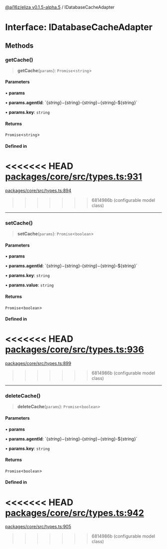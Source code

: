 [@ai16z/eliza v0.1.5-alpha.5](../index.md) / IDatabaseCacheAdapter

# Interface: IDatabaseCacheAdapter

## Methods

### getCache()

> **getCache**(`params`): `Promise`\<`string`\>

#### Parameters

• **params**

• **params.agentId**: \`$\{string\}-$\{string\}-$\{string\}-$\{string\}-$\{string\}\`

• **params.key**: `string`

#### Returns

`Promise`\<`string`\>

#### Defined in

<<<<<<< HEAD
[packages/core/src/types.ts:931](https://github.com/ai16z/eliza/blob/main/packages/core/src/types.ts#L931)
=======
[packages/core/src/types.ts:894](https://github.com/ai16z/eliza/blob/main/packages/core/src/types.ts#L894)
>>>>>>> 6814986b (configurable model class)

***

### setCache()

> **setCache**(`params`): `Promise`\<`boolean`\>

#### Parameters

• **params**

• **params.agentId**: \`$\{string\}-$\{string\}-$\{string\}-$\{string\}-$\{string\}\`

• **params.key**: `string`

• **params.value**: `string`

#### Returns

`Promise`\<`boolean`\>

#### Defined in

<<<<<<< HEAD
[packages/core/src/types.ts:936](https://github.com/ai16z/eliza/blob/main/packages/core/src/types.ts#L936)
=======
[packages/core/src/types.ts:899](https://github.com/ai16z/eliza/blob/main/packages/core/src/types.ts#L899)
>>>>>>> 6814986b (configurable model class)

***

### deleteCache()

> **deleteCache**(`params`): `Promise`\<`boolean`\>

#### Parameters

• **params**

• **params.agentId**: \`$\{string\}-$\{string\}-$\{string\}-$\{string\}-$\{string\}\`

• **params.key**: `string`

#### Returns

`Promise`\<`boolean`\>

#### Defined in

<<<<<<< HEAD
[packages/core/src/types.ts:942](https://github.com/ai16z/eliza/blob/main/packages/core/src/types.ts#L942)
=======
[packages/core/src/types.ts:905](https://github.com/ai16z/eliza/blob/main/packages/core/src/types.ts#L905)
>>>>>>> 6814986b (configurable model class)
